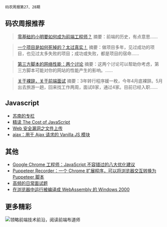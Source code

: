 `码农周报第27、28期`

码农周报推荐
-------

>  [零基础的小明要如何成为前端工程师？](https://mp.weixin.qq.com/s/z_kjvCsffwxggld77H7I-w)
> 摘要：前端的历史，有点意思……

>  [一个项目是如何死掉的？太过真实！](https://mp.weixin.qq.com/s/lbvrt6s-r7Y-x_Sah9eI8g)
> 摘要：做项目多年，见过成功的项目，也见过太多失败的项目；成功或失败，都是项目的宿命……

>  [第三方脚本的网络性能：两个讨论](https://javascriptweekly.com/link/51555/web)
> 摘要：这两个讨论可以帮助你考虑，第三方脚本可能对你的网站的性能产生的影响。……

>  [关于裸辞，关于前端面试](https://mp.weixin.qq.com/s/nIY5jzgfOH9AwMHyaLC0eQ)
> 摘要：3年转行程序媛一枚，今年4月底裸辞。5月出去旅游一趟，回来找工作两周，面试8家，通过4家。目前已经入职……



Javascript
-------
+ [苏南的专栏](https://susouth.com/)
+ [精读 The Cost of JavaScript](https://mp.weixin.qq.com/s/bQza_0gLv6xh-zXzN7drGg)
+ [Web 安全漏洞之文件上传](https://mp.weixin.qq.com/s/flDpcINmG4fQAETagH59Zg)
+ [ajax：用于 Ajax 请求的 Vanilla JS 模块](https://javascriptweekly.com/link/51890/web)

其他
-------

+ [Google Chrome 工程师：JavaScript 不容错过的八大优化建议](https://mp.weixin.qq.com/s/-1DsfRdNB951uxW5ahfgdw)
+ [Puppeteer Recorder：一个 Chrome 扩展程序，可以将浏览器交互转换为 Puppeteer 脚本](https://javascriptweekly.com/link/51884/web)
+ [高频的日常面试题](https://www.javascriptc.com/interview-tips/zh_CN/)
+ [在浏览器中运行被编译成 WebAssembly 的 Windows 2000](https://javascriptweekly.com/link/51891/web)


更多精彩
-------

![领略前端技术前沿，阅读前端布道师](https://user-images.githubusercontent.com/18324563/100540104-2b5d5a00-3276-11eb-90b4-1a8d6a4444b8.png)





